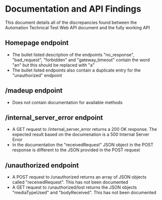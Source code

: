 # Documentation and API Findings

This document details all of the discrepancies found between the Automation Technical Test Web API document and the fully working API

## Homepage endpoint

- The bullet listed description of the endpoints "no_response", "bad_request", "forbidden" and "gateway_timeout" contain the word "an" but this should be replaced with "a"
- The bullet listed endpoints also contain a duplicate entry for the "unauthorized" endpoint

## /madeup endpoint

- Does not contain documentation for available methods

## /internal_server_error endpoint

- A GET request to /internal_server_error returns a 200 OK response. The expected result based on the documenation is a 500 Internal Server Error
- In the documentation the "receivedRequest" JSON object in the POST response is different to the JSON provided in the POST request

## /unauthorized endpoint

- A POST request to /unauthorized returns an array of JSON objects called "receivedRequest". This has not been documented
- A GET request to /unauthorized/lost returns the JSON objects "mediaTypeUsed" and "bodyReceived". This has not been documented


